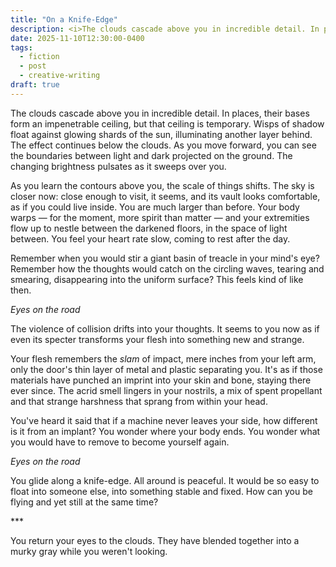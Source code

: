 ```yaml
---
title: "On a Knife-Edge"
description: <i>The clouds cascade above you in incredible detail. In places, their bases form an impenetrable ceiling, but that ceiling is temporary. Wisps of shadow float against glowing shards of the sun, illuminating another layer behind…</i>
date: 2025-11-10T12:30:00-0400
tags:
  - fiction
  - post
  - creative-writing
draft: true
---
```


The clouds cascade above you in incredible detail. In places, their bases form an impenetrable ceiling, but that ceiling is temporary. Wisps of shadow float against glowing shards of the sun, illuminating another layer behind. The effect continues below the clouds. As you move forward, you can see the boundaries between light and dark projected on the ground. The changing brightness pulsates as it sweeps over you.

As you learn the contours above you, the scale of things shifts. The sky is closer now: close enough to visit, it seems, and its vault looks comfortable, as if you could live inside. You are much larger than before. Your body warps — for the moment, more spirit than matter — and your extremities flow up to nestle between the darkened floors, in the space of light between. You feel your heart rate slow, coming to rest after the day.

Remember when you would stir a giant basin of treacle in your mind's eye? Remember how the thoughts would catch on the circling waves, tearing and smearing, disappearing into the uniform surface? This feels kind of like then.

_Eyes on the road_

The violence of collision drifts into your thoughts. It seems to you now as if even its specter transforms your flesh into something new and strange.

Your flesh remembers the _slam_ of impact, mere inches from your left arm, only the door's thin layer of metal and plastic separating you. It's as if those materials have punched an imprint into your skin and bone, staying there ever since. The acrid smell lingers in your nostrils, a mix of spent propellant and that strange harshness that sprang from within your head.

You've heard it said that if a machine never leaves your side, how different is it from an implant? You wonder where your body ends. You wonder what you would have to remove to become yourself again.

_Eyes on the road_

You glide along a knife-edge. All around is peaceful. It would be so easy to float into someone else, into something stable and fixed. How can you be flying and yet still at the same time?

<div class="dinkus">***</div>

You return your eyes to the clouds. They have blended together into a murky gray while you weren't looking.
